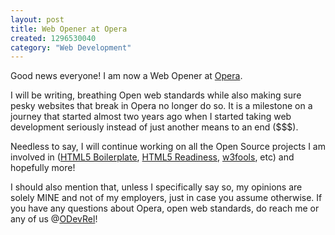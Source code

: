 ```yaml
--- 
layout: post
title: Web Opener at Opera
created: 1296530040
category: "Web Development"
---
```

Good news everyone! I am now a Web Opener at <a href="http://opera.com">Opera</a>. 

I will be writing, breathing Open web standards while also making sure pesky websites that break in Opera no longer do so.  It is a milestone on a journey that started almost two years ago when I started taking web development seriously instead of just another means to an end ($$$). 

Needless to say, I will continue working on all the Open Source projects I am involved in (<a href="http://html5boilerplate.com">HTML5 Boilerplate</a>, <a href="http://html5readiness.com">HTML5 Readiness</a>, <a href="http://w3fools.com">w3fools</a>, etc) and hopefully more!

I should also mention that, unless I specifically say so, my opinions are solely MINE and not of my employers, just in case you assume otherwise. If you have any questions about Opera, open web standards, do reach me or any of us @<a href="http://twitter.com/ODevRel/">ODevRel</a>!
